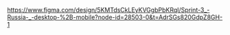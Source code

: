 https://www.figma.com/design/5KMTdsCkLEyKVGgbPbKRqI/Sprint-3_-Russia-_-desktop-%2B-mobile?node-id=28503-0&t=AdrSGs820GdpZ8GH-1
